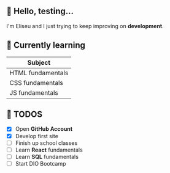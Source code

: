 ## 🤖 Hello, testing... 

 I'm Eliseu and I just trying to keep improving on **development**.

## 🎯 Currently learning

| Subject              | 
| -------------------- |
| HTML fundamentals    |
| CSS fundamentals     |
| JS fundamentals      |

## 🔖 TODOS
- [x] Open **GitHub Account**
- [x] Develop first site
- [ ] Finish up school classes
- [ ] Learn **React** fundamentals
- [ ] Learn **SQL** fundamentals
- [ ] Start DIO Bootcamp
